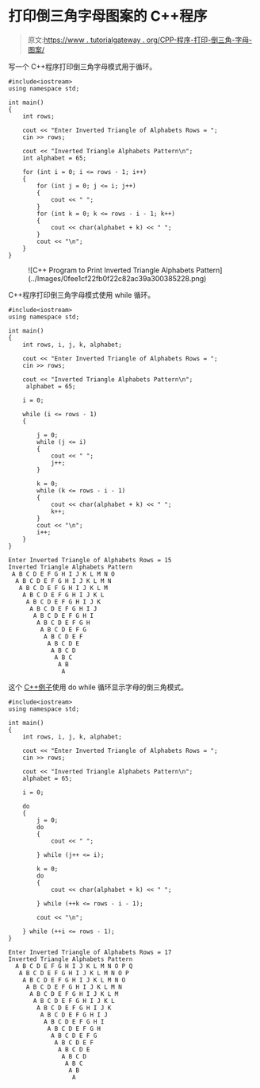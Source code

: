 # 打印倒三角字母图案的 C++程序

> 原文:[https://www . tutorialgateway . org/CPP-程序-打印-倒三角-字母-图案/](https://www.tutorialgateway.org/cpp-program-to-print-inverted-triangle-alphabets-pattern/)

写一个 C++程序打印倒三角字母模式用于循环。

```
#include<iostream>
using namespace std;

int main()
{
	int rows;

	cout << "Enter Inverted Triangle of Alphabets Rows = ";
	cin >> rows;

	cout << "Inverted Triangle Alphabets Pattern\n";
	int alphabet = 65;

	for (int i = 0; i <= rows - 1; i++)
	{
		for (int j = 0; j <= i; j++)
		{
			cout << " ";
		}
		for (int k = 0; k <= rows - i - 1; k++)
		{
			cout << char(alphabet + k) << " ";
		}
		cout << "\n";
	}
}
```

<figure class="wp-block-image size-large">![C++ Program to Print Inverted Triangle Alphabets Pattern](../Images/0fee1cf22fb0f22c82ac39a300385228.png)</figure>

C++程序打印倒三角字母模式使用 while 循环。

```
#include<iostream>
using namespace std;

int main()
{
	int rows, i, j, k, alphabet;

	cout << "Enter Inverted Triangle of Alphabets Rows = ";
	cin >> rows;

	cout << "Inverted Triangle Alphabets Pattern\n";
	 alphabet = 65;

	i = 0;

	while (i <= rows - 1)
	{

		j = 0;
		while (j <= i)
		{
			cout << " ";
			j++;
		}

		k = 0;
		while (k <= rows - i - 1)
		{
			cout << char(alphabet + k) << " ";
			k++;
		}
		cout << "\n";
		i++;
	}
}
```

```
Enter Inverted Triangle of Alphabets Rows = 15
Inverted Triangle Alphabets Pattern
 A B C D E F G H I J K L M N O 
  A B C D E F G H I J K L M N 
   A B C D E F G H I J K L M 
    A B C D E F G H I J K L 
     A B C D E F G H I J K 
      A B C D E F G H I J 
       A B C D E F G H I 
        A B C D E F G H 
         A B C D E F G 
          A B C D E F 
           A B C D E 
            A B C D 
             A B C 
              A B 
               A 
```

这个 [C++例子](https://www.tutorialgateway.org/cpp-programs/)使用 do while 循环显示字母的倒三角模式。

```
#include<iostream>
using namespace std;

int main()
{
	int rows, i, j, k, alphabet;

	cout << "Enter Inverted Triangle of Alphabets Rows = ";
	cin >> rows;

	cout << "Inverted Triangle Alphabets Pattern\n";
	alphabet = 65;

	i = 0;

	do
	{
		j = 0;
		do
		{
			cout << " ";

		} while (j++ <= i);

		k = 0;
		do
		{
			cout << char(alphabet + k) << " ";

		} while (++k <= rows - i - 1);

		cout << "\n";

	} while (++i <= rows - 1);
}
```

```
Enter Inverted Triangle of Alphabets Rows = 17
Inverted Triangle Alphabets Pattern
  A B C D E F G H I J K L M N O P Q 
   A B C D E F G H I J K L M N O P 
    A B C D E F G H I J K L M N O 
     A B C D E F G H I J K L M N 
      A B C D E F G H I J K L M 
       A B C D E F G H I J K L 
        A B C D E F G H I J K 
         A B C D E F G H I J 
          A B C D E F G H I 
           A B C D E F G H 
            A B C D E F G 
             A B C D E F 
              A B C D E 
               A B C D 
                A B C 
                 A B 
                  A 
```